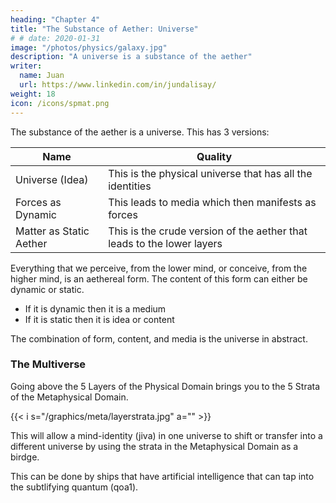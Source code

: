 ```yaml
---
heading: "Chapter 4"
title: "The Substance of Aether: Universe"
# # date: 2020-01-31
image: "/photos/physics/galaxy.jpg"
description: "A universe is a substance of the aether"
writer:
  name: Juan
  url: https://www.linkedin.com/in/jundalisay/
weight: 18
icon: /icons/spmat.png
---
```



The substance of the aether is a universe. This has 3 versions:


Name | Quality
--- | ---
Universe (Idea) | This is the physical universe that has all the identities
Forces as Dynamic | This leads to media which then manifests as forces
Matter as Static Aether | This is the crude version of the aether that leads to the lower layers

Everything that we perceive, from the lower mind, or conceive, from the higher mind, is an aethereal form. The content of this form can either be dynamic or static. 
- If it is dynamic then it is a medium 
- If it is static then it is idea or content

The combination of form, content, and media is the universe in abstract. 

<!-- The most common substance of the aether is idea, which is the basis of identity (moa3) via media.  -->


### The Multiverse 

Going above the 5 Layers of the Physical Domain brings you to the 5 Strata of the Metaphysical Domain. 

{{< i s="/graphics/meta/layerstrata.jpg" a="" >}}

This will allow a mind-identity (jiva) in one universe to shift or transfer into a different universe by using the strata in the Metaphysical Domain as a birdge. 

This can be done by ships that have artificial intelligence that can tap into the subtlifying quantum (qoa1). 


<!-- In Physics, this identity is known as 'unit'. 

A quantum is the smallest unit. 

And so the aether is really a quantum, leading to Quantum Physics. 

The 3 types of Physics fits into our 5 Layer Model:

Layer | Physics
--- | ---
Aether | Quantum Physics 
Radiant | Einstein Physics
Material | Classical Physics

However, we use the term aether in order to separate our system from the assumptions in Quantum Physics. 
 -->
 